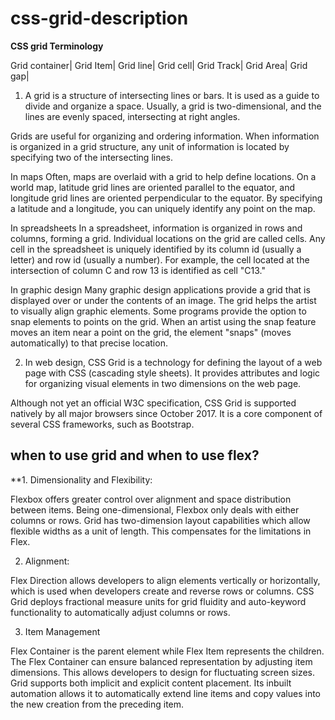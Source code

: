 # css-grid-description
**CSS grid Terminology**

Grid container|
Grid Item|
Grid line|
Grid cell|
Grid Track|
Grid Area|
Grid gap|
1. A grid is a structure of intersecting lines or bars. It is used as a guide to divide and organize a space. Usually, a grid is two-dimensional, and the lines are evenly spaced, intersecting at right angles.

Grids are useful for organizing and ordering information. When information is organized in a grid structure, any unit of information is located by specifying two of the intersecting lines.

In maps
Often, maps are overlaid with a grid to help define locations. On a world map, latitude grid lines are oriented parallel to the equator, and longitude grid lines are oriented perpendicular to the equator. By specifying a latitude and a longitude, you can uniquely identify any point on the map.

In spreadsheets
In a spreadsheet, information is organized in rows and columns, forming a grid. Individual locations on the grid are called cells. Any cell in the spreadsheet is uniquely identified by its column id (usually a letter) and row id (usually a number). For example, the cell located at the intersection of column C and row 13 is identified as cell "C13."

In graphic design
Many graphic design applications provide a grid that is displayed over or under the contents of an image. The grid helps the artist to visually align graphic elements. Some programs provide the option to snap elements to points on the grid. When an artist using the snap feature moves an item near a point on the grid, the element "snaps" (moves automatically) to that precise location.

2. In web design, CSS Grid is a technology for defining the layout of a web page with CSS (cascading style sheets). It provides attributes and logic for organizing visual elements in two dimensions on the web page.

Although not yet an official W3C specification, CSS Grid is supported natively by all major browsers since October 2017. It is a core component of several CSS frameworks, such as Bootstrap.



## when to use grid and when to use flex?
**1. Dimensionality and Flexibility:

Flexbox offers greater control over alignment and space distribution between items. Being one-dimensional, Flexbox only deals with either columns or rows.
Grid has two-dimension layout capabilities which allow flexible widths as a unit of length. This compensates for the limitations in Flex.

2. Alignment:

Flex Direction allows developers to align elements vertically or horizontally, which is used when developers create and reverse rows or columns.
CSS Grid deploys fractional measure units for grid fluidity and auto-keyword functionality to automatically adjust columns or rows.

3. Item Management

Flex Container is the parent element while Flex Item represents the children. The Flex Container can ensure balanced representation by adjusting item dimensions. This allows developers to design for fluctuating screen sizes.
Grid supports both implicit and explicit content placement. Its inbuilt automation allows it to automatically extend line items and copy values into the new creation from the preceding item.

